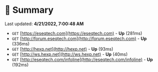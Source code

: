# 📖 Summary
Last updated: **4/21/2022, 7:00:48 AM**

- `GET` [https://eseqtech.com](https://eseqtech.com) - **Up** (281ms)
- `GET` [http://forum.eseqtech.com](http://forum.eseqtech.com) - **Up** (336ms)
- `GET` [http://hexp.net](http://hexp.net) - **Up** (93ms)
- `GET` [http://ws.hexp.net](http://ws.hexp.net) - **Up** (40ms)
- `GET` [http://eseqtech.com/infoline](http://eseqtech.com/infoline) - **Up** (192ms)
